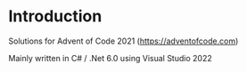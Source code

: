 # Introduction 
Solutions for Advent of Code 2021 (https://adventofcode.com)

Mainly written in C# / .Net 6.0 using Visual Studio 2022
